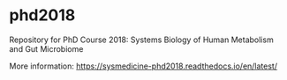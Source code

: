 # phd2018
Repository for PhD Course 2018: Systems Biology of Human Metabolism and Gut Microbiome

More information: https://sysmedicine-phd2018.readthedocs.io/en/latest/
